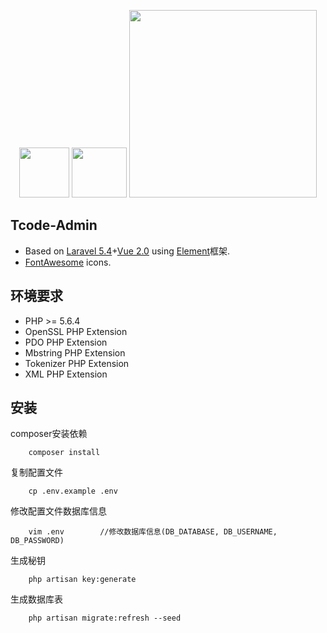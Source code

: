<p align="center">
    <img  height="80" src="https://cdn.rawgit.com/ElemeFE/element/dev/element_logo.svg">
    <img width="88" height="80" src="https://vuejs.org/images/logo.png">
    <img width="300" src="https://laravel.com/assets/img/components/logo-laravel.svg">
</p>

## Tcode-Admin

- Based on [Laravel 5.4](http://d.laravel-china.org/docs/5.4)+[Vue 2.0](https://cn.vuejs.org/) using [Element](http://element.eleme.io/)框架.
- [FontAwesome](http://fontawesome.io/icons/) icons.

## 环境要求
- PHP >= 5.6.4
- OpenSSL PHP Extension
- PDO PHP Extension
- Mbstring PHP Extension
- Tokenizer PHP Extension
- XML PHP Extension
## 安装
composer安装依赖
```
    composer install
```
复制配置文件
```
    cp .env.example .env
```
修改配置文件数据库信息
```
    vim .env        //修改数据库信息(DB_DATABASE, DB_USERNAME, DB_PASSWORD)
```
生成秘钥
```
    php artisan key:generate
```
生成数据库表
```
    php artisan migrate:refresh --seed   
```



